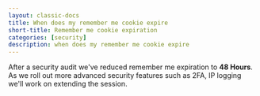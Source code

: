 ```yaml
---
layout: classic-docs
title: When does my remember me cookie expire
short-title: Remember me cookie expiration
categories: [security]
description: when does my remember me cookie expire
---
```


After a security audit we've reduced remember me expiration to **48 Hours**.
As we roll out more advanced security features such as 2FA, IP logging we'll
work on extending the session.
